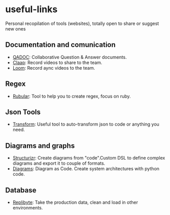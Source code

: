 # useful-links
Personal recopilation of tools (websites), totally open to share or suggest new ones

## Documentation and comunication

- [QADOC](https://www.qadoc.app/): Collaborative Question & Answer documents.
- [Claap](https://www.claap.io/): Record videos to share to the team.
- [Loom](https://www.loom.com/): Record aync videos to the team.

## Regex

- [Rubular](https://rubular.com/): Tool to help you to create regex, focus on ruby.

## Json Tools
- [Transform](https://transform.tools/): Useful tool to auto-transform json to code or anything you need.

## Diagrams and graphs

- [Structurizr](https://structurizr.com/): Create diagrams from "code".Custom DSL to define complex diagrams and export it to couple of formats.
- [Diagrams](https://diagrams.mingrammer.com/): Diagram as Code. Create system architectures with python code.

## Database

- [Replibyte](https://github.com/Qovery/Replibyte): Take the production data, clean and load in other environments.
